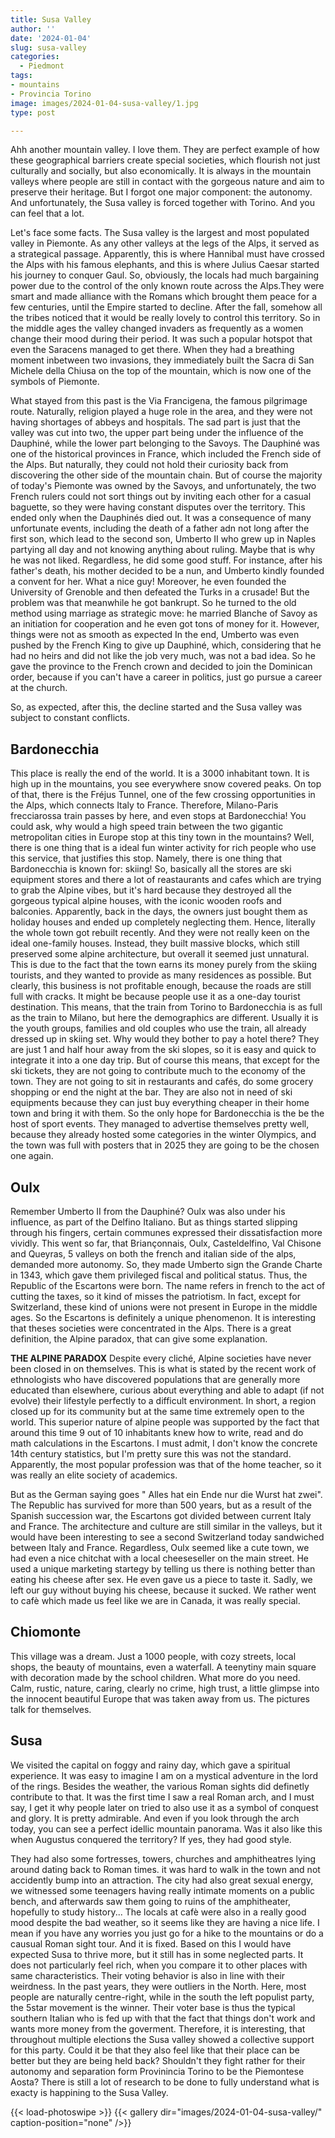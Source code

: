 ```yaml
---
title: Susa Valley
author: ''
date: '2024-01-04'
slug: susa-valley
categories:
  - Piedmont
tags:
- mountains
- Provincia Torino
image: images/2024-01-04-susa-valley/1.jpg
type: post

---
```


Ahh another mountain valley. I love them. They are perfect example of how these geographical barriers create special societies, which flourish not just culturally and socially, but also economically. It is always in the mountain valleys where people are still in contact with the gorgeous nature and aim to preserve their heritage. But I forgot one major component: the autonomy. And unfortunately, the Susa valley is forced together with Torino. And you can feel that a lot.

Let's face some facts. The Susa valley is the largest and most populated valley in Piemonte. As any other valleys at the legs of the Alps, it served as a strategical passage. Apparently, this is where Hannibal must have crossed the Alps with his famous elephants, and this is where Julius Caesar started his journey to conquer Gaul. So, obviously, the locals had much bargaining power due to the control of the only known route across the Alps.They were smart and made alliance with the Romans which brought them peace for a few centuries, until the Empire started to decline. After the fall, somehow all the tribes noticed that it would be really lovely to control this territory. So in the middle ages the valley changed invaders as frequently as a women change their mood during their period. It was such a popular hotspot that even the Saracens managed to get there. When they had a breathing moment inbetween two invasions, they immediately built the Sacra di San Michele della Chiusa on the top of the mountain, which is now one of the symbols of Piemonte.

What stayed from this past is the Via Francigena, the famous pilgrimage route. Naturally, religion played a huge role in the area, and they were not having shortages of abbeys and hospitals. The sad part is just that the valley was cut into two, the upper part being under the influence of the Dauphiné, while the lower part belonging to the Savoys. The Dauphiné was one of the historical provinces in France, which included the French side of the Alps. But naturally, they could not hold their curiosity back from discovering the other side of the mountain chain. But of course the majority of today's Piemonte was owned by the Savoys, and unfortunately, the two French rulers could not sort things out by inviting each other for a casual baguette, so they were having constant disputes over the territory. This ended only when the Dauphinés died out. It was a consequence of many unfortunate events, including the death of a father adn not long after the first son, which lead to the second son, Umberto II who grew up in Naples partying all day and not knowing anything about ruling. Maybe that is why he was not liked. Regardless, he did some good stuff. For instance, after his father's death, his mother decided to be a nun, and Umberto kindly founded a convent for her. What a nice guy! Moreover, he even founded the University of Grenoble and then defeated the Turks in a crusade! But the problem was that meanwhile he got bankrupt. So he turned to the old method using marriage as strategic move: he married Blanche of Savoy as an initiation for cooperation and he even got tons of money for it. However, things were not as smooth as expected In the end, Umberto was even pushed by the French King to give up Dauphiné, which, considering that he had no heirs and did not like the job very much, was not a bad idea. So he gave the province to the French crown and decided to join the Dominican order, because if you can't have a career in politics, just go pursue a career at the church.

So, as expected, after this, the decline started and the Susa valley was subject to constant conflicts.


## Bardonecchia


This place is really the end of the world. It is a 3000 inhabitant town. It is high up in the mountains, you see everywhere snow covered peaks. On top of that, there is the Fréjus Tunnel, one of the few crossing opportunities in the Alps, which connects Italy to France. Therefore, Milano-Paris frecciarossa train passes by here, and even stops at Bardonecchia! You could ask, why would a high speed train between the two gigantic metropolitan cities in Europe stop at this tiny town in the mountains? Well, there is one thing that is a ideal fun winter activity for rich people who use this service, that justifies this stop. Namely, there is one thing that Bardonecchia is known for: skiing! So, basically all the stores are ski equipment stores and there a lot of reastaurants and cafes which are trying to grab the Alpine vibes, but it's hard because they destroyed all the gorgeous typical alpine houses, with the iconic wooden roofs and balconies. Apparently, back in the days, the owners just bought them as holiday houses and ended up completely neglecting them. Hence, literally the whole town got rebuilt recently. And they were not really keen on the ideal one-family houses. Instead, they built massive blocks, which still preserved some alpine architecture, but overall it seemed just unnatural. This is due to the fact that the town earns its money purely from the skiing tourists, and they wanted to provide as many residences as possible. But clearly,  this business is not profitable enough, because the roads are still full with cracks. It might be because people use it as a one-day tourist destination. This means, that the train from Torino to Bardonecchia is as full as the train to Milano, but here the demographics are different. Usually it is the youth groups, families and old couples who use the train, all already dressed up in skiing set. Why would they bother to pay a hotel there? They are just 1 and half hour away from the ski slopes, so it is easy and quick to integrate it into a one day trip. But of course this means, that except for the ski tickets, they are not going to contribute much to the economy of the town. They are not going to sit in restaurants and cafés, do some grocery shopping or end the night at the bar. They are also not in need of ski equipments because they can just buy everything cheaper in their home town and bring it with them. So the only hope for Bardonecchia is the be the host of sport events. They managed to advertise themselves pretty well, because they already hosted some categories in the winter Olympics, and the town was full  with posters that in 2025 they are going to be the chosen one again.

## Oulx

Remember Umberto II from the Dauphiné? Oulx was also under his influence, as part of the Delfino Italiano. But as things started slipping through his fingers, certain communes expressed their dissatisfaction more vividly. This went so far, that Briançonnais, Oulx, Casteldelfino, Val Chisone and Queyras, 5 valleys on both the french and italian side of the alps, demanded more autonomy. So, they made Umberto sign the Grande Charte in 1343, which gave them privileged fiscal and political status. Thus, the Republic of the Escartons were born. The name refers in french to the act of cutting the taxes, so it kind of misses the patriotism. In fact, except for Switzerland, these kind of unions were not present in Europe in the middle ages. So the Escartons is definitely a unique phenomenon. It is interesting that theses societies were concentrated in the Alps. There is a great definition, the Alpine paradox, that can give some explanation.

**THE ALPINE PARADOX**
Despite every cliché, Alpine societies have never been closed in on themselves. This is what is stated by the recent work of ethnologists who have discovered populations that are generally more educated than elsewhere, curious about everything and able to adapt (if not evolve) their lifestyle perfectly to a difficult environment. In short, a region closed up for its community but at the same time extremely open to the world. This superior nature of alpine people was supported by the fact that around this time 9 out of 10 inhabitants knew how to write, read and do math calculations in the Escartons. I must admit, I don't know the concrete 14th century statistics, but I'm pretty sure this was not the standard. Apparently, the most popular profession was that of the home teacher, so it was really an elite society of academics.

But as the German saying goes " Alles hat ein Ende nur die Wurst hat zwei". The Republic has survived for more than 500 years, but as a result of the Spanish succession war, the Escartons got divided between current Italy and France. The architecture and culture are still similar in the valleys, but it would have been interesting to see a second Switzerland today sandwiched between Italy and France. Regardless, Oulx seemed like a cute town, we had even a nice chitchat with a local cheeseseller on the main street. He used a unique marketing startegy by telling us there is nothing better than eating his cheese after sex. He even gave us a piece to  taste it. Sadly, we left our guy without buying his cheese, because it sucked. We rather went to cafè which made us feel like we are in Canada, it was really special.

## Chiomonte

This village was a dream. Just a 1000 people, with cozy streets, local shops, the beauty of mountains, even a waterfall. A teenytiny main square with decoration made by the school children. What more do you need. Calm, rustic, nature, caring, clearly no crime, high trust, a little glimpse into the innocent beautiful Europe that was taken away from us. The pictures talk for themselves.


## Susa

We visited the capital on foggy and rainy day, which gave a spiritual experience. It was easy to imagine I am on a mystical adventure in the lord of the rings. Besides the weather, the various Roman sights did definetly contribute to that. It was the first time I saw a real Roman arch, and I must say, I get it why people later on tried to also use it as a symbol of conquest and glory. It is pretty admirable. And even if you look through the arch today, you can see a perfect idellic mountain panorama. Was it also like this when Augustus conquered the territory? If yes, they had good style.

They had also some fortresses, towers, churches and amphitheatres lying around dating back to Roman times. it was hard to walk in the town and not accidently bump into an attraction. The city had also great sexual energy, we witnessed some teenagers having really intimate moments on a public bench, and afterwards saw them going to ruins of the amphitheater, hopefully to study history... The locals at cafè were also in a really good mood despite the bad weather, so it seems like they are having a nice life. I mean if you have any worries you just go for a hike to the mountains or do a causual Roman sight tour. And it is fixed. Based on this I would have expected Susa to thrive more, but it still has in some neglected parts. It does not particularly feel rich, when you compare it to other places with same characteristics. Their voting behavior is also in line with their weirdness. In the past years, they were outliers in the North. Here, most people are naturally centre-right, while in the south the left populist party, the 5star movement is the winner. Their voter base is thus the typical southern Italian who is fed up with that the fact that things don't work and wants more money from the goverment. Therefore, it is interesting, that throughout multiple elections the Susa valley showed a collective support for this party. Could it be that they also feel like that their place can be better but they are being held back? Shouldn't they fight rather for their autonomy and separation form Provinincia Torino to be the Piemontese Aosta? There is still a lot of research to be done to fully understand what is exacty is happining to the Susa Valley.


{{< load-photoswipe >}}
{{< gallery dir="images/2024-01-04-susa-valley/" caption-position="none" />}}




